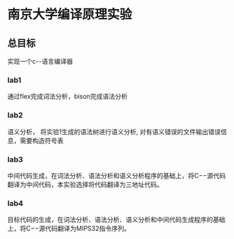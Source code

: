 # 南京大学编译原理实验

## 总目标  

实现一个c--语言编译器  

### lab1

通过flex完成词法分析，bison完成语法分析  

### lab2

语义分析， 将实验1生成的语法树进行语义分析, 对有语义错误的文件输出错误信息，需要构造符号表  

### lab3

中间代码生成，在词法分析、语法分析和语义分析程序的基础上，将C−−源代码翻译为中间代码，本实验选择将代码翻译为三地址代码。

### lab4

目标代码的生成，在词法分析、语法分析、语义分析和中间代码生成程序的基础上，将C−−源代码翻译为MIPS32指令序列。  
